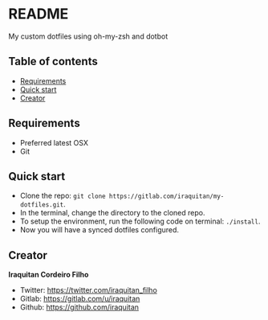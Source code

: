 # README #

My custom dotfiles using oh-my-zsh and dotbot

## Table of contents
* [Requirements](#requirements)
* [Quick start](#quick-start)
* [Creator](#creator)

## Requirements
* Preferred latest OSX
* Git

## Quick start
* Clone the repo: `git clone https://gitlab.com/iraquitan/my-dotfiles.git`.
* In the terminal, change the directory to the cloned repo.
* To setup the environment, run the following code on terminal: `./install`.
* Now you will have a synced dotfiles configured.

## Creator
**Iraquitan Cordeiro Filho**

* Twitter: <https://twitter.com/iraquitan_filho>
* Gitlab: <https://gitlab.com/u/iraquitan>
* Github: <https://github.com/iraquitan>
